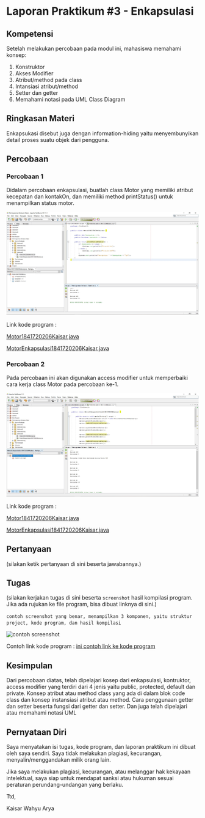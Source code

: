 # Laporan Praktikum #3 - Enkapsulasi

## Kompetensi

Setelah melakukan percobaan pada modul ini, mahasiswa memahami konsep:
1. Konstruktor
2. Akses Modifier
3. Atribut/method pada class
4. Intansiasi atribut/method
5. Setter dan getter
6. Memahami notasi pada UML Class Diagram

## Ringkasan Materi

Enkapsukasi disebut juga dengan information-hiding yaitu menyembunyikan detail
proses suatu objek dari pengguna.

## Percobaan

### Percobaan 1

Didalam percobaan enkapsulasi, buatlah class Motor yang memiliki atribut kecepatan dan kontakOn,
dan memiliki method printStatus() untuk menampilkan status motor.

![Screenshot](img/Screenshot_1.JPG)

Link kode program :

[Motor1841720206Kaisar.java](../../src/3_Enkapsulasi/Motor1841720206Kaisar.java)

[MotorEnkapsulasi1841720206Kaisar.java](../../src/3_Enkapsulasi/MotorEnkapsulasi1841720206Kaisar.java)

### Percobaan 2

Pada percobaan ini akan digunakan access modifier untuk memperbaiki cara kerja class Motor pada
percobaan ke-1.

![Screenshot](img/Screenshot_2.JPG)

Link kode program :

[Motor1841720206Kaisar.java](../../src/3_Enkapsulasi/Motor1841720206Kaisar.java)

[MotorEnkapsulasi1841720206Kaisar.java](../../src/3_Enkapsulasi/MotorEnkapsulasi1841720206Kaisar.java)

## Pertanyaan

(silakan ketik pertanyaan di sini beserta jawabannya.)

## Tugas

(silakan kerjakan tugas di sini beserta `screenshot` hasil kompilasi program. Jika ada rujukan ke file program, bisa dibuat linknya di sini.)

`contoh screenshot yang benar, menampilkan 3 komponen, yaitu struktur project, kode program, dan hasil kompilasi`

![contoh screenshot](img/contoh-schot1.PNG)

Contoh link kode program : [ini contoh link ke kode program](../../src/1_Pengantar_Konsep_PBO/Contoh12345Habibie.java)

## Kesimpulan

Dari percobaan diatas, telah dipelajari kosep dari enkapsulasi, kontruktor, access modifier yang
terdiri dari 4 jenis yaitu public, protected, default dan private. Konsep atribut atau method class
yang ada di dalam blok code class dan konsep instansiasi atribut atau method. Cara penggunaan
getter dan setter beserta fungsi dari getter dan setter. Dan juga telah dipelajari atau memahami
notasi UML

## Pernyataan Diri

Saya menyatakan isi tugas, kode program, dan laporan praktikum ini dibuat oleh saya sendiri. Saya tidak melakukan plagiasi, kecurangan, menyalin/menggandakan milik orang lain.

Jika saya melakukan plagiasi, kecurangan, atau melanggar hak kekayaan intelektual, saya siap untuk mendapat sanksi atau hukuman sesuai peraturan perundang-undangan yang berlaku.

Ttd,

Kaisar Wahyu Arya
